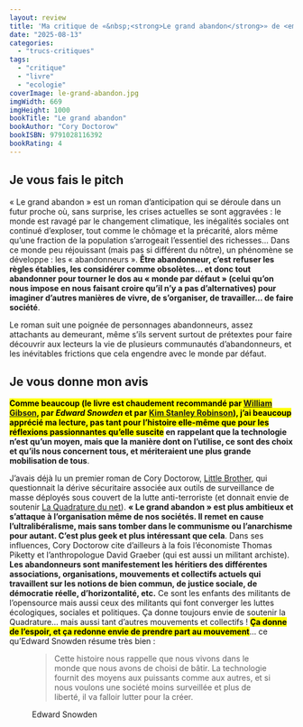 ```yaml
---
layout: review
title: 'Ma critique de «&nbsp;<strong>Le grand abandon</strong>» de <em>Cory Doctorow</em>'
date: "2025-08-13"
categories: 
  - "trucs-critiques"
tags: 
  - "critique"
  - "livre"
  - "ecologie"
coverImage: le-grand-abandon.jpg
imgWidth: 669
imgHeight: 1000
bookTitle: "Le grand abandon"
bookAuthor: "Cory Doctorow"
bookISBN: 9791028116392                
bookRating: 4
---
```

<h2>Je vous fais le pitch</h2>

<p>«&nbsp;Le grand abandon&nbsp;» est un roman d’anticipation qui se déroule dans un futur proche où, sans surprise, les crises actuelles se sont aggravées&nbsp;: le monde est ravagé par le changement climatique, les inégalités sociales ont continué d’exploser, tout comme le chômage  et la précarité, alors même qu’une fraction de la population s’arrogeait l’essentiel des richesses… Dans ce monde peu réjouissant (mais pas si différent du nôtre), un phénomène se développe&nbsp;: les «&nbsp;abandonneurs&nbsp;». <strong>Être abandonneur, c’est refuser les règles établies, les considérer comme obsolètes… et donc tout abandonner pour tourner le dos au «&nbsp;monde par défaut&nbsp;» (celui qu’on nous impose en nous faisant croire qu’il n’y a pas d’alternatives) pour imaginer d’autres manières de vivre, de s’organiser, de travailler… de faire société</strong>.</p>
<p>Le roman suit une poignée de personnages abandonneurs, assez attachants au demeurant, même s’ils servent surtout de prétextes pour faire découvrir aux lecteurs la vie de plusieurs communautés d’abandonneurs, et les inévitables frictions que cela engendre avec le monde par défaut.</p>

<h2>Je vous donne mon avis</h2>

<p><strong><mark>Comme beaucoup (le livre est chaudement recommandé par <a href="/2023/04/ma-critique-de-peripheriques-de-william-gibson/">William Gibson</a>, par <em>Edward Snowden</em> et par <a href="/2023/10/ma-critique-de-ministry-of-the-future-de-kim-stanley-robinson/">Kim Stanley Robinson</a>), j’ai beaucoup apprécié ma lecture, pas tant pour l’histoire elle-même que pour les réflexions passionnantes qu’elle suscite</mark> en rappelant que la technologie n’est qu’un moyen, mais que la manière dont on l’utilise, ce sont des choix et qu’ils nous concernent tous, et mériteraient une plus grande mobilisation de tous</strong>.</p>

<p>J’avais déjà lu un premier roman de Cory Doctorow, <a href="/2017/08/ma-critique-de-little-brother-de-cory-doctorow/">Little Brother</a>, qui questionnait la dérive sécuritaire associée aux outils de surveillance de masse déployés sous couvert de la lutte anti-terroriste (et donnait envie de soutenir <a href="https://www.laquadrature.net/fr">La Quadrature du net</a>). <strong>«&nbsp;Le grand abandon&nbsp;» est plus ambitieux et s’attaque à l’organisation même de nos sociétés. Il remet en cause l’ultralibéralisme, mais sans tomber dans le communisme ou l’anarchisme pour autant. C’est plus geek et plus intéressant que cela</strong>. Dans ses influences, Cory Doctorow cite d’ailleurs à la fois l’économiste Thomas Piketty et l’anthropologue David Graeber (qui est aussi un militant archiste). <strong>Les abandonneurs sont manifestement les héritiers des différentes associations, organisations, mouvements et collectifs actuels qui travaillent sur les notions de bien commun, de justice sociale, de démocratie réelle, d’horizontalité, etc.</strong> Ce sont les enfants des militants de l’opensource mais aussi ceux des militants qui font converger les luttes écologiques, sociales et politiques. Ça donne toujours envie de soutenir la Quadrature… mais aussi tant d’autres mouvements et collectifs&nbsp;! <strong><mark>Ça donne de l’espoir, et ça redonne envie de prendre part au mouvement</mark></strong>… ce qu’Edward Snowden résume très bien&nbsp;:</p>

<figure>
  <blockquote class="citation">
    <p>Cette histoire nous rappelle que nous vivons dans le monde que nous avons de choisi de bâtir. La technologie fournit des moyens aux puissants comme aux autres, et si nous voulons une société moins surveillée et plus de liberté, il va falloir lutter pour la créer.</p>
  </blockquote>
  <figcaption>Edward Snowden</figcaption>
</figure>
